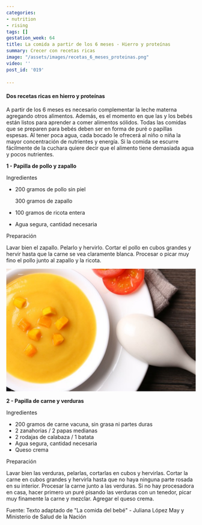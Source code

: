 ```yaml
---
categories:
- nutrition
- rising
tags: []
gestation_week: 64
title: La comida a partir de los 6 meses - Hierro y proteínas
summary: Crecer con recetas ricas
image: "/assets/images/recetas_6_meses_proteinas.png"
video: ''
post_id: '019'

---
```

#### Dos recetas ricas en hierro y proteínas 

A partir de los 6 meses es necesario complementar la leche materna agregando otros alimentos. Además, es el momento en que las y los bebés están listos para aprender a comer alimentos sólidos. Todas las comidas que se preparen para bebés deben ser en forma de puré o papillas espesas. Al tener poca agua, cada bocado le ofrecerá al niño o niña la mayor concentración de nutrientes y energía. Si la comida se escurre fácilmente de la cuchara quiere decir que el alimento tiene demasiada agua y pocos nutrientes.

**1 - Papilla de pollo y zapallo**

Ingredientes

* 200 gramos de pollo sin piel

  300 gramos de zapallo
* 100 gramos de ricota entera
* Agua segura, cantidad necesaria

Preparación

Lavar bien el zapallo. Pelarlo y hervirlo. Cortar el pollo en cubos grandes y hervir hasta que la carne se vea claramente blanca. Procesar o picar muy fino el pollo junto al zapallo y la ricota.

![](/assets/images/image860.png)

**2 - Papilla de carne y verduras**

Ingredientes

* 200 gramos de carne vacuna, sin grasa ni partes duras
* 2 zanahorias / 2 papas medianas
* 2 rodajas de calabaza / 1 batata
* Agua segura, cantidad necesaria
* Queso crema

Preparación

Lavar bien las verduras, pelarlas, cortarlas en cubos y hervirlas. Cortar la carne en cubos grandes y hervirla hasta que no haya ninguna parte rosada en su interior. Procesar la carne junto a las verduras. Si no hay procesadora en casa, hacer primero un puré pisando las verduras con un tenedor, picar muy finamente la carne y mezclar. Agregar el queso crema.

Fuente: Texto adaptado de "La comida del bebé" - Juliana López May y Ministerio de Salud de la Nación